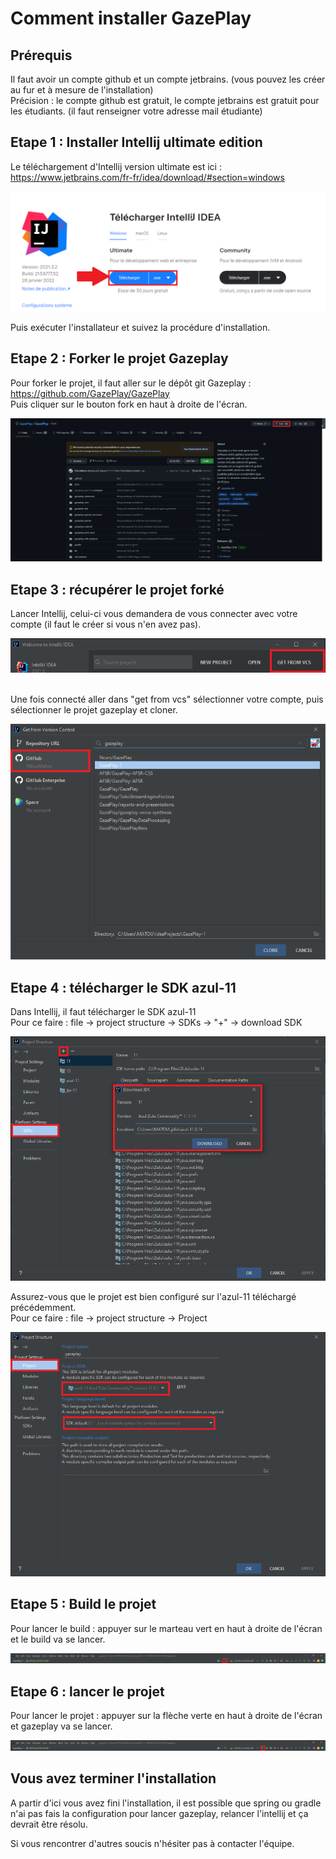 # Comment installer GazePlay

## Prérequis

Il faut avoir un compte github et un compte jetbrains. (vous pouvez les créer au fur et à mesure de l'installation)
<br>Précision : le compte github est gratuit, le compte jetbrains est gratuit pour les étudiants. (il faut renseigner votre adresse mail étudiante)

## Etape 1 : Installer Intellij ultimate edition 

Le téléchargement d'Intellij version ultimate est ici : https://www.jetbrains.com/fr-fr/idea/download/#section=windows

![telechargement intellij](AssetsInstallation/DL-intellij-FR.png)

Puis exécuter l'installateur et suivez la procédure d'installation.

## Etape 2 : Forker le projet Gazeplay

Pour forker le projet, il faut aller sur le dépôt git Gazeplay : https://github.com/GazePlay/GazePlay
<br>
Puis cliquer sur le bouton fork en haut à droite de l'écran.

![fork](AssetsInstallation/fork.png)

## Etape 3 : récupérer le projet forké

Lancer Intellij, celui-ci vous demandera de vous connecter avec votre compte (il faut le créer si vous n'en avez pas).

![GetFromVCS](AssetsInstallation/GetFromVCS.png)

<br> Une fois connecté aller dans "get from vcs" sélectionner votre compte, puis sélectionner le projet gazeplay et cloner.

![clone](AssetsInstallation/clone.png)

## Etape 4 : télécharger le SDK azul-11

Dans Intellij, il faut télécharger le SDK azul-11
<br>
Pour ce faire : file -> project structure -> SDKs -> "+" -> download SDK

![telechargement azul](AssetsInstallation/DL-azul-FR.png)

Assurez-vous que le projet est bien configuré sur l'azul-11 téléchargé précédemment.
<br> 
Pour ce faire : file -> project structure -> Project

![mise en place azul](AssetsInstallation/DL-setAzul.png)

## Etape 5 : Build le projet

Pour lancer le build : appuyer sur le marteau vert en haut à droite de l'écran et le build va se lancer.

![build](AssetsInstallation/build.png)

## Etape 6 : lancer le projet

Pour lancer le projet : appuyer sur la flèche verte en haut à droite de l'écran et gazeplay va se lancer.

![run](AssetsInstallation/run.png)

## Vous avez terminer l'installation

A partir d'ici vous avez fini l'installation, il est possible que spring ou gradle n'ai pas fais la configuration pour lancer gazeplay, relancer l'intellij et ça devrait être résolu.

Si vous rencontrer d'autres soucis n'hésiter pas à contacter l'équipe.
